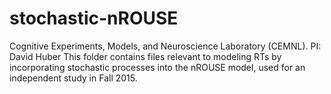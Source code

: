 # stochastic-nROUSE
Cognitive Experiments, Models, and Neuroscience Laboratory (CEMNL).
PI: David Huber
This folder contains files relevant to modeling RTs by incorporating stochastic processes into the nROUSE model, used for an independent study in Fall 2015.
